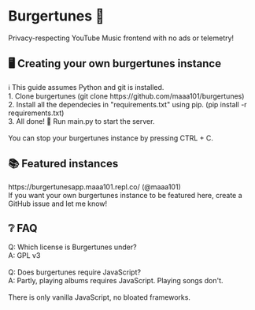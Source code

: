 <h1>Burgertunes 🍔</h1>
Privacy-respecting YouTube Music frontend with no ads or telemetry! <br>

<h2>🖥️ Creating your own burgertunes instance</h2>
ℹ️ This guide assumes Python and git is installed. <br>
1. Clone burgertunes (git clone https://github.com/maaa101/burgertunes)<br>
2. Install all the dependecies in "requirements.txt" using pip. (pip install -r requirements.txt)<br>
3. All done! 🎉 Run main.py to start the server.<br>
<br>
You can stop your burgertunes instance by pressing CTRL + C.

<h2>📚 Featured instances</h2>
https://burgertunesapp.maaa101.repl.co/ (@maaa101)<br>
If you want your own burgertunes instance to be featured here, create a GitHub issue and let me know!

<h2>❔ FAQ</h2>
Q: Which license is Burgertunes under?<br>
A: GPL v3<br>
<br>
Q: Does burgertunes require JavaScript?<br>
A: Partly, playing albums requires JavaScript. Playing songs don't.<br>
<br>There is only vanilla JavaScript, no bloated frameworks.<br>
